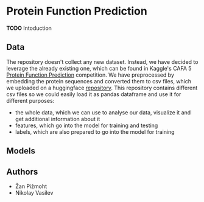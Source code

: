 # Protein Function Prediction
**TODO** Intoduction

## Data
The repository doesn't collect any new dataset. Instead, we have decided to leverage the already existing one, which can be found in Kaggle's CAFA 5 [Protein Function Prediction](https://www.kaggle.com/competitions/cafa-5-protein-function-prediction/data) competition. 
We have preprocessed by embedding the protein sequences and converted them to csv files, which we uploaded on a huggingface [repository](https://huggingface.co/datasets/nikolayvV/protein-function-prediction-preprocessed/tree/main/Train). This repository contains different csv files so we could easily load it as pandas dataframe and use it for different purposes:
- the whole data, which we can use to analyse our data, visualize it and get additional information about it
- features, which go into the model for training and testing
- labels, which are also prepared to go into the model for training

## Models

## Authors
- Žan Pižmoht
- Nikolay Vasilev
